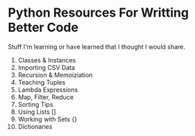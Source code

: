 # Python Resources For Writting Better Code

Stuff I'm learning or have learned that I thought I would share.

1. Classes & Instances
2. Importing CSV Data
3. Recursion & Memoiziation
4. Teaching Tuples
5. Lambda Expressions
6. Map, Filter, Reduce
7. Sorting Tips
8. Using Lists []
9. Working with Sets {}
10. Dictionaries